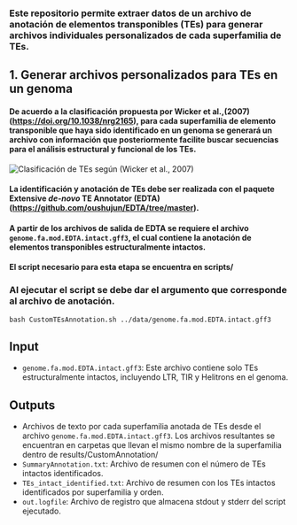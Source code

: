 ### Este repositorio permite extraer datos de un archivo de anotación de elementos transponibles (TEs) para generar archivos individuales personalizados de cada superfamilia de TEs. 

## 1. Generar archivos personalizados para TEs en un genoma

#### De acuerdo a la clasificación propuesta por Wicker et al.,(2007) (https://doi.org/10.1038/nrg2165), para cada superfamilia de elemento transponible que haya sido identificado en un genoma se generará un archivo con información que posteriormente facilite buscar secuencias para el análisis estructural y funcional de los TEs.

![Clasificación de TEs según (Wicker et al., 2007)](https://i.postimg.cc/13xcwj1L/Clasificacion-TEs-Wicker-et-al-2007.jpg)

#### La identificación y anotación de TEs debe ser realizada con el paquete **Extensive *de-novo* TE Annotator** (EDTA) (https://github.com/oushujun/EDTA/tree/master). 

#### A partir de los archivos de salida de EDTA se requiere el archivo `genome.fa.mod.EDTA.intact.gff3`, el cual contiene la anotación de elementos transponibles estructuralmente intactos.

#### El script necesario para esta etapa se encuentra en scripts/ 

### Al ejecutar el script se debe dar el argumento que corresponde al archivo de anotación.

`bash CustomTEsAnnotation.sh ../data/genome.fa.mod.EDTA.intact.gff3`

## Input

* `genome.fa.mod.EDTA.intact.gff3`: Este archivo contiene solo TEs estructuralmente intactos, incluyendo LTR, TIR y Helitrons en el genoma. 

## Outputs

* Archivos de texto por cada superfamilia anotada de TEs desde el archivo `genome.fa.mod.EDTA.intact.gff3`. Los archivos resultantes se encuentran en carpetas que llevan el mismo nombre de la superfamilia dentro de results/CustomAnnotation/
* `SummaryAnnotation.txt`: Archivo de resumen con el número de TEs intactos identificados.
* `TEs_intact_identified.txt`: Archivo de resumen con los TEs intactos identificados por superfamilia y orden.
* `out.logfile`: Archivo de registro que almacena stdout y stderr del script ejecutado.
